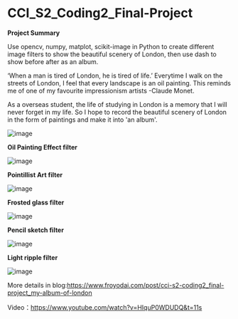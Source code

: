 # CCI_S2_Coding2_Final-Project

**Project Summary**

Use opencv, numpy, matplot, scikit-image in Python to create different image filters to show the beautiful scenery of London, then use dash to show before after as an album.

‘When a man is tired of London, he is tired of life.’  Everytime I walk on the streets of London, I feel that every landscape is an oil painting. This reminds me of one of my favourite impressionism artists -Claude Monet. 

As a overseas student, the life of studying in London is a memory that I will never forget in my life.  So I hope to record the beautiful scenery of London in the form of paintings and make it into 'an album'.

![image](https://miro.medium.com/max/1400/1*csL8Wvf0eRfzSY7ypQo6oA.gif)

**Oil Painting Effect filter**

![image](https://miro.medium.com/max/1400/1*r7_dhyCAC6mPncjOHk7dMQ.png)


**Pointillist Art filter**

![image](https://miro.medium.com/max/1400/1*VfvGC5eNRuYeQsJizL7Jsg.png)


**Frosted glass filter**

![image](https://miro.medium.com/max/1400/1*ie1b0x8yxKmloAI0YSd0Aw.png)


**Pencil sketch filter**

![image](https://miro.medium.com/max/1400/1*_6J_nq__k5HLbH3AO2sgNA.png)


**Light ripple filter**

![image](https://miro.medium.com/max/1400/1*uS8T0rLg45ZP5prHZ06aRw.png)


More details in blog:https://www.froyodai.com/post/cci-s2-coding2_final-project_my-album-of-london

Video：https://www.youtube.com/watch?v=HIquP0WDUDQ&t=11s
